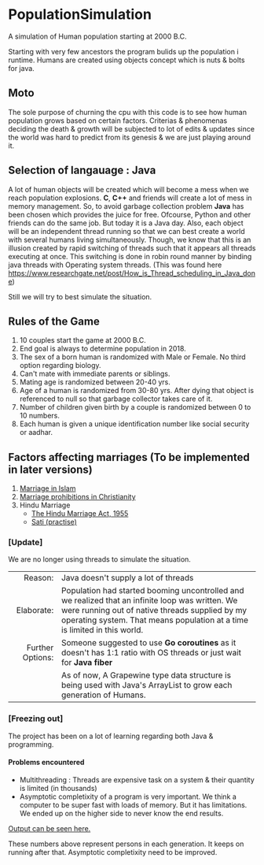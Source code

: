# PopulationSimulation
A simulation of Human population starting at 2000 B.C.

Starting with very few ancestors the program bulids up the population i runtime.
Humans are created using objects concept which is nuts & bolts for java.

## Moto
The sole purpose of churning the cpu with this code is to see how human population grows based on certain factors.
Criterias & phenomenas deciding the death & growth will be subjected to lot of edits & updates since the world was hard to predict from its genesis & we are just playing around it.

## Selection of langauage : Java
A lot of human objects will be created which will become a mess when we reach population explosions. **C**, **C++** and friends will create a lot of mess in memory management. So, to avoid garbage collection problem **Java** has been chosen which provides the juice for free.
Ofcourse, Python and other friends can do the same job. But today it is a Java day.
Also, each object will be an independent thread running so that we can best create a world with
several humans living simultaneously. Though, we know that this is an illusion created by
rapid switching of threads such that it appears all threads executing at once.
This switching is done in robin round manner by binding java threads with Operating system threads. (This was found here https://www.researchgate.net/post/How_is_Thread_scheduling_in_Java_done)

Still we will try to best simulate the situation.

## Rules of the Game
1. 10 couples start the game at 2000 B.C.
2. End goal is always to determine population in 2018.
3. The sex of a born human is randomized with Male or Female. No third option regarding biology.
4. Can't mate with immediate parents or siblings.
5. Mating age is randomized between 20-40 yrs.
6. Age of a human is randomized from 30-80 yrs. After dying that object is referenced to null so that garbage collector takes care of it.
7. Number of children given birth by a couple is randomized between 0 to 10 numbers.
8. Each human is given a unique identification number like social security or aadhar.

## Factors affecting marriages (To be implemented in later versions)
1. [Marriage in Islam](https://en.wikipedia.org/wiki/Marriage_in_Islam)
2. [Marriage prohibitions in Christianity](http://www.eternalgod.org/q-a-13060/)
3. Hindu Marriage
   - [The Hindu Marriage Act, 1955](https://en.wikipedia.org/wiki/The_Hindu_Marriage_Act,_1955)
   - [Sati (practise)](https://en.wikipedia.org/wiki/Sati_(practice))
   
### [Update]
We are no longer using threads to simulate the situation.

|         |          |
| ------------: |:------------- |
| Reason:       | Java doesn't supply a lot of threads |
| Elaborate:    | Population had started booming uncontrolled and we realized that an infinite loop was written. We were running out of native threads supplied by my operating system. That means population at a time is limited in this world.      |
| Further Options: | Someone suggested to use **Go coroutines** as it doesn't has 1:1 ratio with OS threads or just wait for **Java fiber**|
||As of now, A Grapewine type data structure is being used with Java's ArrayList to grow each generation of Humans.|

### [Freezing out]
The project has been on a lot of learning regarding both Java & programming.
#### Problems encountered
- Multithreading : Threads are expensive task on a system & their quantity is limited (in thousands)
- Asymptotic completixity of a program is very important. We think a computer to be super fast with loads of memory. But it has limitations. We ended up on the higher side to never know the end results.

[Output can be seen here.](https://github.com/805bluebell/PopulationSimulation/blob/master/output.txt)

These numbers above represent persons in each generation. It keeps on running after that. 
Asymptotic completixity need to be improved.


